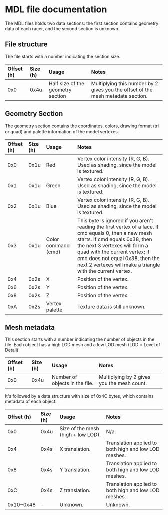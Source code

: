 # MDL file documentation

The MDL files holds two data sections: the first section contains geometry data of each racer, and the second section is unknown.

## File structure

The file starts with a number indicating the section size.

| Offset (h) | Size (h)  | Usage                             | Notes                                                                           |
|:---------- |:--------- |:--------------------------------- |:------------------------------------------------------------------------------- |
| 0x0        | 0x4u      | Half size of the geometry section | Multiplying this number by 2 gives you the offset of the mesh metadata section. |

## Geometry Section

The geometry section contains the coordinates, colors, drawing format (tri or quad) and palette information of the model vertexes.

| Offset (h) | Size (h) | Usage                               | Notes                                        |
|:---------- |:-------- |:----------------------------------- |:-------------------------------------------- |
| 0x0        | 0x1u     | Red                 | Vertex color intensity (R, G, B). Used as shading, since the model is textured. |
| 0x1        | 0x1u     | Green               | Vertex color intensity (R, G, B). Used as shading, since the model is textured. |
| 0x2        | 0x1u     | Blue                | Vertex color intensity (R, G, B). Used as shading, since the model is textured. |
| 0x3        | 0x1u     | Color command (cmd) | This byte is ignored if you aren't reading the first vertex of a face. If cmd equals 0, then a new mesh starts. If cmd equals 0x38, then the next 3 vertexes will form a quad with the current vertex; if cmd does not equal 0x38, then the next 2 vertexes will make a triangle with the current vertex.                                                                   |
| 0x4        | 0x2s     | X                   | Position of the vertex.                                                         |
| 0x6        | 0x2s     | Y                   | Position of the vertex.                                                         |
| 0x8        | 0x2s     | Z                   | Position of the vertex.                                                         |
| 0xA        | 0x2s     | Vertex palette      | Texture data is still unknown.                                                  |

## Mesh metadata

This section starts with a number indicating the number of objects in the file. Each object has a high LOD mesh and a low LOD mesh (LOD = Level of Detail).

| Offset (h) | Size (h) | Usage                          | Notes                                      |
|:---------- |:-------- |:------------------------------ |:------------------------------------------ |
| 0x0        | 0x4u     | Number of objects in the file. | Multiplying by 2 gives you the mesh count. |

It's followed by a data structure with size of 0x4C bytes, which contains metadata of each object.

| Offset (h) | Size (h) | Usage                                         | Notes                                                |
|:---------- |:-------- |:--------------------------------------------- |:---------------------------------------------------- |
| 0x0        | 0x4u     | Size of the mesh (high + low LOD).            | N/a.                                                 |
| 0x4        | 0x4s     | X translation.                                | Translation applied to both high and low LOD meshes. |
| 0x8        | 0x4s     | Y translation.                                | Translation applied to both high and low LOD meshes. |
| 0xC        | 0x4s     | Z translation.                                | Translation applied to both high and low LOD meshes. |
| 0x10~0x48  | -        | Unknown.                                      | Unknown.                                             |